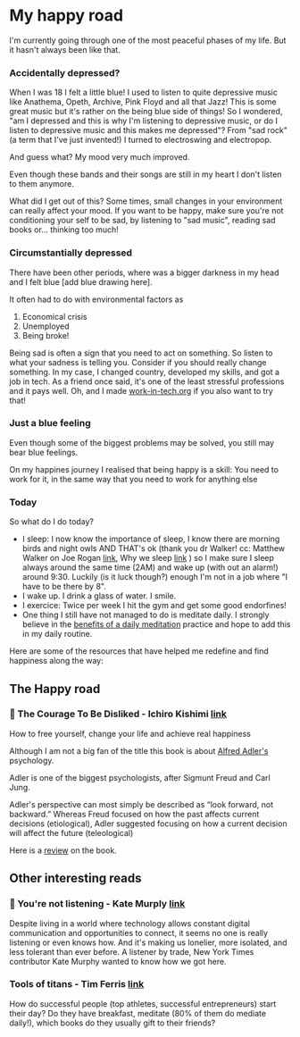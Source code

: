 # My happy road
I'm currently going through one of the most peaceful phases of my life. But it hasn't always been like that.

### Accidentally depressed?

When I was 18 I felt a little blue! I used to listen to quite depressive music 
like Anathema, Opeth, Archive, Pink Floyd and all that Jazz! This is some great music but it's rather on the being blue side of things!
So I wondered, "am I depressed and this is why I'm listening to depressive music, or do I listen to depressive
music and this makes me depressed"?
From "sad rock" (a term that I've just invented!) I turned to electroswing and electropop. 

And guess what? My mood very much improved.

Even though these bands and their songs are still in my heart I don't listen to them anymore.

What did I get out of this? Some times, small changes in your environment can really affect your mood.
If you want to be happy, make sure you're not conditioning your self to be sad, by listening to "sad music", 
reading sad books or... thinking too much! 

### Circumstantially depressed
There have been other periods, where was a bigger darkness in my head and I felt blue [add blue drawing here].

It often had to do with environmental factors as 
1. Economical crisis 
1. Unemployed
1. Being broke!

Being sad is often a sign that you need to act on something. So listen to what your sadness is telling you. 
Consider if you should really change something.
In my case, I changed country, developed my skills, and got a job in tech. 
As a friend once said, it's one of the least stressful professions and it pays well. 
Oh, and I made [work-in-tech.org](work-in-tech.org) if you also want to try that!

### Just a blue feeling
Even though some of the biggest problems may be solved, you still may bear blue feelings.

On my happines journey I realised that being happy is a skill: You need to work for it, in the same way that you need to work for anything else

### Today
So what do I do today?

- I sleep: I now know the importance of sleep, I know there are morning birds and night owls AND THAT's ok (thank you dr Walker! 
cc: Matthew Walker on Joe Rogan [link](https://www.youtube.com/watch?v=pwaWilO_Pig), Why we sleep [link](https://www.amazon.de/-/en/Matthew-Walker-PhD/dp/1501144316)
)
so I make sure I sleep always around the same time (2AM) and wake up (with out an alarm!) around 9:30. 
Luckily (is it luck though?) enough I'm not in a job where "I have to be there by 8". 
- I wake up. I drink a glass of water. I smile.
- I exercice: Twice per week I hit the gym and get some good endorfines!
- One thing I still have not managed to do is meditate daily. I strongly believe in the [benefits of a daily meditation](https://www.google.com/search?q=scientific+benefits+of+meditation&oq=scientific+benefits+o&aqs=chrome.1.0i512l2j69i57j0i512l7.6377j0j7&sourceid=chrome&ie=UTF-8) practice and hope to add this in my daily routine.

Here are some of the resources that have helped me redefine and find happiness along the way:

## The Happy road

### 📖 The Courage To Be Disliked - Ichiro Kishimi [link](https://www.amazon.de/-/en/Ichiro-Kishimi/dp/1501197274)
How to free yourself, change your life and achieve real happiness 

Although I am not a big fan of the title this book is about [Alfred Adler's](https://en.wikipedia.org/wiki/Alfred_Adler) psychology.

Adler is one of the biggest psychologists, after Sigmunt Freud and Carl Jung.

Adler's perspective can most simply be described as “look forward, not backward.” 
Whereas Freud focused on how the past affects current decisions (etiological), 
Adler suggested focusing on how a current decision will affect the future (teleological)

Here is a [review](https://medium.com/@dlishego/alfred-adler-the-courage-to-be-disliked-d24b4d72a778) on the book.


## Other interesting reads
### 📖 You're not listening - Kate Murply [link](https://www.amazon.de/Youre-Not-Listening-Missing-International/dp/1250760348/ref=asc_df_1250760348_nodl?tag=googshopde-21&linkCode=df0&hvadid=407409288703&hvpos=&hvnetw=g&hvrand=4100153239765215084&hvpone=&hvptwo=&hvqmt=&hvdev=m&hvdvcmdl=&hvlocint=&hvlocphy=9043090&hvtargid=pla-862272798678&psc=1&th=1&psc=1&tag=&ref=&adgrpid=86815916853&hvpone=&hvptwo=&hvadid=407409288703&hvpos=&hvnetw=g&hvrand=4100153239765215084&hvqmt=&hvdev=m&hvdvcmdl=&hvlocint=&hvlocphy=9043090&hvtargid=pla-862272798678&dplnkId=7e8f8b48-dbf4-4286-8c67-13762cf76ddb)

Despite living in a world where technology allows constant digital communication and opportunities to connect, it seems no one is really listening or even knows how. And it's making us lonelier, more isolated, and less tolerant than ever before. A listener by trade, New York Times contributor Kate Murphy wanted to know how we got here.
### Tools of titans - Tim Ferris [link](https://www.amazon.de/-/en/Timothy-Ferriss/dp/1328683788)
How do successful people (top athletes, successful entrepreneurs) start their day? Do they have breakfast, meditate (80% of them do mediate daily!), which books do they usually gift to their friends?

